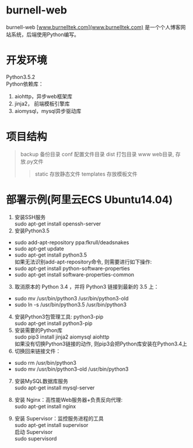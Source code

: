 burnell-web
===========
burnell-web [www.burnelltek.com](www.burnelltek.com) 是一个个人博客网站系统，后端使用Python编写。

# 开发环境
Python3.5.2<br>
Python依赖库：<br>
1. aiohttp，异步web框架库<br>
2. jinja2， 前端模板引擎库<br>
3. aiomysql，mysql异步驱动库<br>

# 项目结构
>backup                备份目录
>conf                  配置文件目录
>dist                  打包目录
>www                   web目录, 存放.py文件
>>static               存放静态文件
>>templates            存放模板文件

# 部署示例(阿里云ECS Ubuntu14.04)
1. 安装SSH服务<br>
sudo apt-get install openssh-server<br>
2. 安装Python3.5<br>
* sudo add-apt-repository ppa:fkrull/deadsnakes<br>
* sudo apt-get update<br>
* sudo apt-get install python3.5<br>
如果无法识别add-apt-repository命令, 则需要进行如下操作:<br>
* sudo apt-get install python-software-properties<br>
* sudo apt-get install software-properties-common<br>
3. 取消原本的 Python 3.4 ，并将 Python3 链接到最新的 3.5 上：<br>
* sudo mv /usr/bin/python3 /usr/bin/python3-old<br>
* sudo ln -s /usr/bin/python3.5 /usr/bin/python3<br>
4. 安装Python3包管理工具: python3-pip<br>
sudo apt-get install python3-pip
5. 安装需要的Python库<br>
sudo pip3 install jinja2 aiomysql aiohttp<br>
如果没有切换Python3链接的动作, 则pip3会把Python库安装在Python3.4上<br>
6. 切换回来链接文件：<br>
* sudo rm /usr/bin/python3<br>
* sudo mv /usr/bin/python3-old /usr/bin/python3<br>
7. 安装MySQL数据库服务<br>
sudo apt-get install mysql-server<br>
  
8. 安装 Nginx：高性能Web服务器+负责反向代理: <br>
  sudo apt-get install nginx<br>
  
9. 安装 Supervisor：监控服务进程的工具<br>
  sudo apt-get install supervisor<br>
  启动 Supervisor<br>
  sudo supervisord<br>


